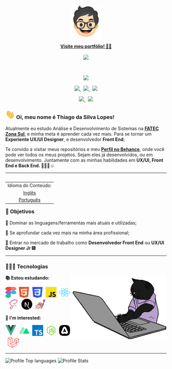 <!-- Link para o meu portfólio: -->
<p align="center">
    <a target="_blank" href="https://thiagosl.netlify.app/">
      <img src="./assets/favicon.webp" width="100px" align="center">
      <h4 align="center">Visite meu portfólio! ☝🏼</h4>
    </a>
</p>

<!-- Divisor animado em GIF: -->
<p align="center">
    <img src="https://user-images.githubusercontent.com/57417305/81239377-13bd3c00-8fdb-11ea-9567-30a27becb1bf.gif">
</p>
  &nbsp;
  <p align="center">
  <!-- Badge - Profile View Counter -->
   <img src="https://komarev.com/ghpvc/?username=Thiagoow&style=plastic&color=0007c4">
</p>
<p align="center">
  <!-- Badge - LinkedIn -->
  <a href="https://www.linkedin.com/in/thiagosilvaloopes/">
    <img src="https://img.shields.io/badge/-LinkedIn-0e00cf?style=round-square&logo=Linkedin&logoColor=white&link=https://www.linkedin.com/in/thiagosilvaloopes/">
  </a>
  &nbsp;
  <!-- Badge - Email -->
  <a href="mailto:thiagoslopes8@outlook.com">
    <img src="https://img.shields.io/badge/-Meu%20Email-ff0000?style=round-square&logo=microsoft-outlook&logoColor=white&link=mailto:thiagodrive08@hotmail.com">
  </a>
  &nbsp;
<!-- Badge - My Settings -->
  <a href="https://github.com/Thiagoow/My-Settings">
    <img src="https://img.shields.io/badge/-Minhas%20Configs-06c91a?logo=visual-studio-code">
  </a>
 </p>
 
<!-- Segunda Linha de Badges: -->

 <p align="center">
<!-- Badge - Behance -->
  <a href="https://www.behance.net/thiagosilval2">
    <img src="https://img.shields.io/badge/-Projetos%20UX/UI-381b82?logo=behance">
  </a>
   &nbsp;
    <!-- Badge - Instagram -->
  <a href="https://www.instagram.com/thiagosilvaloopes/">
    <img src="https://img.shields.io/badge/-Instagram%20-ff7b00?style=round-square&logo=instagram&logoColor=white&link=https://www.instagram.com/thiagosilvaloopes/">
  </a>
</p>

<!-- Apresentação -->

### <img src="assets/icons/hello.gif" width="30px"> Oi, meu nome é Thiago da Silva Lopes!

<p>Atualmente eu estudo Análise e Desenvolvimento de Sistemas na <strong> <a target="_blank" href="https://www.linkedin.com/company/fatec-zona-sul?originalSubdomain=br">FATEC Zona Sul</a></strong>, e minha meta é aprender cada vez mais. Para se tornar um <strong>Experiente UX/UI Designer</strong>, e desenvolvedor <strong>Front End</strong>;</p>
<p>Te convido a visitar meus repositórios e meu <strong><a target="_blank" href="https://www.behance.net/thiagosilval2">Perfil no Behance</a></strong>, onde você pode ver todos os meus projetos. Sejam eles já desenvolvidos, ou em desenvolvimento. Juntamente com as minhas habilidades em <strong>UX/UI, Front End e Back End. 🤟🏼😁☺</strong>

---

<!-- ReadMe em EN & PT-BR: -->
<table align="right">
 <td>Idioma do Conteúdo:</td>
 <tr><td align="center"><a href="README.md">Inglês</a></td></tr>
 <tr><td align="center"><a href="README_PT-BR.md">Português</a></td></tr>
</table>

### 🎯 Objetivos

<p>📌 Dominar as linguagens/ferramentas mais atuais e utilizadas;</p>
<p>📌 Se aprofundar cada vez mais na minha área profissional;</p>
<p>📌 Entrar no mercado de trabalho como <strong>Desenvolvedor Front End</strong> ou <strong>UX/UI Designer Jr</strong> 🎆</p>

---

### 👨🏻‍💻 Tecnologias

<!-- GIF Gatinho digitando :p -->
<img src="./assets/catTyping.gif" width="300px" align="right">


**📚 Estou estudando:**

<p align="left">
  <!-- Figma Icon -->
  <img src="assets/icons/figma.svg" width="34px" height="34px">&nbsp;
  <!--AdobeXD Icon
  <img src="assets/icons/adobeXD.svg" width="34px" height="34px">&nbsp; -->
  <!-- HTML Icon -->
  <img src="assets/icons/html.svg" width="34px" height="34px">&nbsp;
  <!-- CSS Icon -->
  <img src="assets/icons/css.svg" width="34px" height="34px">&nbsp;
  <!-- JS Icon -->
  <img src="assets/icons/js.svg" width="34px" height="34px">&nbsp;
  <!-- Git Icon 
  <img src="assets/icons/git.svg" width="34px" height="34px">&nbsp;-->
  <!-- React Icon -->
  <img src="assets/icons/react.svg" width="34px" height="34px">&nbsp;
  <!-- Sass Icon -->
  <img src="assets/icons/sass.svg" width="34px" height="34px">&nbsp;
  <!-- NextJS Icon -->
  <img src="assets/icons/nextjs.svg" width="34px" height="34px">&nbsp;
  <!-- StyledComponents Icon -->
  <img src="assets/icons/styledComponents.svg" width="34px" height="34px">&nbsp;
</p>

**🚀 I'm interested:**

<p align="left">
   <!--VueJS Icon-->
  <img src="assets/icons/vuejs.svg" width="34px" height="34px">&nbsp;
  <!--NuxtJS Icon-->
  <img src="assets/icons/nuxt.svg" width="34px" height="34px">&nbsp;
  <!-- TS Icon -->
  <img src="assets/icons/ts.svg" width="34px" height="34px">&nbsp;
  <!-- NodeJS Icon -->
  <img src="assets/icons/nodejs.svg" width="34px" height="34px">&nbsp;
  <!-- AdonisJS Icon -->
  <img src="assets/icons/adonisjs.svg" width="34px" height="34px">&nbsp;
  <!-- Laravel Icon -->
  <img src="assets/icons/laravel.svg" width="34px" height="34px">&nbsp;
  <!-- PHP Icon 
  <img src="assets/icons/php.svg" width="34px" height="34px">&nbsp; -->
</p>

<!--Add a line to split sections-->

---

<!--Configs on: https://github.com/anuraghazra/github-readme-stats
-->

![Profile Top languages](https://github-readme-stats.vercel.app/api/top-langs/?username=Thiagoow&layout=compact&custom_title=Thiagoow%20-%20Most%20Used%20Languages:&theme=dark&hide_border=true&hide=visual%20basic%20.net,php,c%2B%2B)
![Profile Stats](https://github-readme-stats.vercel.app/api?username=Thiagoow&show_icons=true&theme=dark&hide_border=true&custom_title=Thiago%20Silva%20Lopes%20-%20GitHub%20Stats:&include_all_commits=true&hide=issues,contribs)
